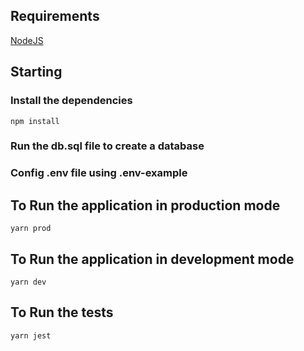 ## Requirements

[NodeJS](https://nodejs.org/en/)

## Starting

### Install the dependencies

```
npm install
```

### Run the db.sql file to create a database

### Config .env file using .env-example

## To Run the application in production mode

```
yarn prod
```

## To Run the application in development mode

```
yarn dev
```

## To Run the tests

```
yarn jest
```
